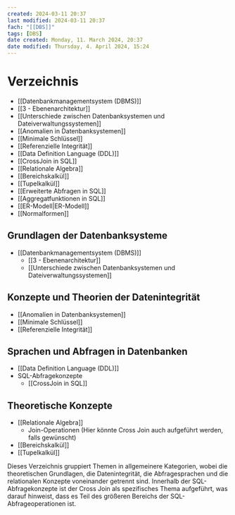 ```yaml
---
created: 2024-03-11 20:37
last modified: 2024-03-11 20:37
fach: "[[DBS]]"
tags: [DBS]
date created: Monday, 11. March 2024, 20:37
date modified: Thursday, 4. April 2024, 15:24
---
```


# Verzeichnis

- [[Datenbankmanagementsystem (DBMS)]]
- [[3 - Ebenenarchitektur]]
- [[Unterschiede zwischen Datenbanksystemen und Dateiverwaltungssystemen]]
- [[Anomalien in Datenbanksystemen]]
- [[Minimale Schlüssel]]
- [[Referenzielle Integrität]]
- [[Data Definition Language (DDL)]]
- [[CrossJoin in SQL]]
- [[Relationale Algebra]]
- [[Bereichskalkül]]
- [[Tupelkalkül]]
- [[Erweiterte Abfragen in SQL]]
- [[Aggregatfunktionen in SQL]]
- [[ER-Modell|ER-Modell]]
- [[Normalformen]]



## Grundlagen der Datenbanksysteme
- [[Datenbankmanagementsystem (DBMS)]]
	- [[3 - Ebenenarchitektur]]
	- [[Unterschiede zwischen Datenbanksystemen und Dateiverwaltungssystemen]]

## Konzepte und Theorien der Datenintegrität
- [[Anomalien in Datenbanksystemen]]
- [[Minimale Schlüssel]]
- [[Referenzielle Integrität]]

## Sprachen und Abfragen in Datenbanken
- [[Data Definition Language (DDL)]]
- SQL-Abfragekonzepte
  - [[CrossJoin in SQL]]

## Theoretische Konzepte
- [[Relationale Algebra]]
  - Join-Operationen (Hier könnte Cross Join auch aufgeführt werden, falls gewünscht)
- [[Bereichskalkül]]
- [[Tupelkalkül]]

Dieses Verzeichnis gruppiert Themen in allgemeinere Kategorien, wobei die theoretischen Grundlagen, die Datenintegrität, die Abfragesprachen und die relationalen Konzepte voneinander getrennt sind. Innerhalb der SQL-Abfragekonzepte ist der Cross Join als spezifisches Thema aufgeführt, was darauf hinweist, dass es Teil des größeren Bereichs der SQL-Abfrageoperationen ist.
